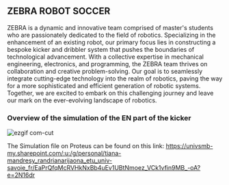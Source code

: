 ## ZEBRA ROBOT SOCCER

ZEBRA is a dynamic and innovative team comprised of master's students who are passionately dedicated to the field of robotics. Specializing in the enhancement of an existing robot, our primary focus lies in constructing a bespoke kicker and dribbler system that pushes the boundaries of technological advancement. With a collective expertise in mechanical engineering, electronics, and programming, the ZEBRA team thrives on collaboration and creative problem-solving. Our goal is to seamlessly integrate cutting-edge technology into the realm of robotics, paving the way for a more sophisticated and efficient generation of robotic systems. Together, we are excited to embark on this challenging journey and leave our mark on the ever-evolving landscape of robotics.

### Overview of the simulation of the EN part of the kicker
![ezgif com-cut](https://github.com/Fobemax/ZebraKicker/assets/42249923/2302a5cf-d0c8-4017-bbef-9aae46fbf9f3)


The Simulation file on Proteus can be found on this link:
https://univsmb-my.sharepoint.com/:u:/g/personal/tiana-mandresy_randrianarijaona_etu_univ-savoie_fr/EaPrQfqMcRVHkNxBb4uEv1UBtNmoez_VCk1vfin9MB_-oA?e=2N16dr


